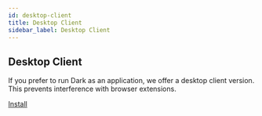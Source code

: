 ```yaml
---
id: desktop-client
title: Desktop Client
sidebar_label: Desktop Client
---
```


## Desktop Client

If you prefer to run Dark as an application, we offer a desktop client version.
This prevents interference with browser extensions.

[Install](https://darklang.com/desktop-client)
